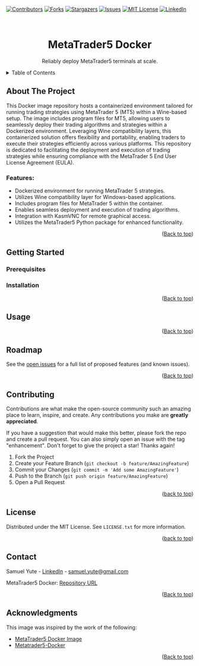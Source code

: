 <!-- Improved compatibility of back-to-top link: See: https://github.com/othneildrew/Best-README-Template/pull/73 -->
<a name="readme-top"></a>

<!-- PROJECT SHIELDS -->
<!--
*** I'm using markdown "reference style" links for readability.
*** Reference links are enclosed in brackets [ ] instead of parentheses ( ).
*** See the bottom of this document for the declaration of the reference variables
*** for contributors-url, forks-url, etc. This is an optional, concise syntax you may use.
*** https://www.markdownguide.org/basic-syntax/#reference-style-links
-->
[![Contributors][contributors-shield]][contributors-url]
[![Forks][forks-shield]][forks-url]
[![Stargazers][stars-shield]][stars-url]
[![Issues][issues-shield]][issues-url]
[![MIT License][license-shield]][license-url]
[![LinkedIn][linkedin-shield]][linkedin-url]



<!-- PROJECT LOGO -->
<br />
<div align="center">
  <h1 align="center">MetaTrader5 Docker</h3>

  <p align="center">
    Reliably deploy MetaTrader5 terminals at scale.
</div>



<!-- TABLE OF CONTENTS -->
<details>
  <summary>Table of Contents</summary>
  <ol>
    <li>
      <a href="#about-the-project">About The Project</a>
      <ul>
        <li><a href="#built-with">Features</a></li>
      </ul>
    </li>
    <li>
      <a href="#getting-started">Getting Started</a>
      <ul>
        <li><a href="#prerequisites">Prerequisites</a></li>
        <li><a href="#installation">Installation</a></li>
      </ul>
    </li>
    <li><a href="#usage">Usage</a></li>
    <li><a href="#roadmap">Roadmap</a></li>
    <li><a href="#contributing">Contributing</a></li>
    <li><a href="#license">License</a></li>
    <li><a href="#contact">Contact</a></li>
    <li><a href="#acknowledgments">Acknowledgments</a></li>
  </ol>
</details>



<!-- ABOUT THE PROJECT -->
## About The Project

This Docker image repository hosts a containerized environment tailored for running trading strategies using MetaTrader 5 (MT5) within a Wine-based setup. The image includes program files for MT5, allowing users to seamlessly deploy their trading algorithms and strategies within a Dockerized environment. Leveraging Wine compatibility layers, this containerized solution offers flexibility and portability, enabling traders to execute their strategies efficiently across various platforms. This repository is dedicated to facilitating the deployment and execution of trading strategies while ensuring compliance with the MetaTrader 5 End User License Agreement (EULA).

### Features:
- Dockerized environment for running MetaTrader 5 strategies.
- Utilizes Wine compatibility layer for Windows-based applications.
- Includes program files for MetaTrader 5 within the container.
- Enables seamless deployment and execution of trading algorithms.
- Integration with KasmVNC for remote graphical access.
- Utilizes the MetaTrader5 Python package for enhanced functionality.


<p align="right">(<a href="#readme-top">Back to top</a>)</p>

<!-- GETTING STARTED -->
## Getting Started


### Prerequisites


### Installation

<p align="right">(<a href="#readme-top">Back to top</a>)</p>



<!-- USAGE EXAMPLES -->
## Usage


<p align="right">(<a href="#readme-top">Back to top</a>)</p>



<!-- ROADMAP -->
## Roadmap

See the [open issues](https://github.com/finautica/metatrader5-docker/issues) for a full list of proposed features (and known issues).

<p align="right">(<a href="#readme-top">Back to top</a>)</p>



<!-- CONTRIBUTING -->
## Contributing

Contributions are what make the open-source community such an amazing place to learn, inspire, and create. Any contributions you make are **greatly appreciated**.

If you have a suggestion that would make this better, please fork the repo and create a pull request. You can also simply open an issue with the tag "enhancement".
Don't forget to give the project a star! Thanks again!

1. Fork the Project
2. Create your Feature Branch (`git checkout -b feature/AmazingFeature`)
3. Commit your Changes (`git commit -m 'Add some AmazingFeature'`)
4. Push to the Branch (`git push origin feature/AmazingFeature`)
5. Open a Pull Request

<p align="right">(<a href="#readme-top">back to top</a>)</p>



<!-- LICENSE -->
## License

Distributed under the MIT License. See `LICENSE.txt` for more information.

<p align="right">(<a href="#readme-top">back to top</a>)</p>



<!-- CONTACT -->
## Contact

Samuel Yute - [LinkedIn](https://www.linkedin.com/in/samuel-yute) - samuel.yute@gmail.com

MetaTrader5 Docker: [Repository URL](https://github.com/finautica/metatrader5-docker)

<p align="right">(<a href="#readme-top">Back to top</a>)</p>



<!-- ACKNOWLEDGMENTS -->
## Acknowledgments

This image was inspired by the work of the following:
-  [MetaTrader5 Docker Image](https://github.com/gmag11/MetaTrader5-Docker-Image)
-  [Metatrader5-Docker](https://github.com/ejtraderLabs/Metatrader5-Docker)

<p align="right">(<a href="#readme-top">Back to top</a>)</p>


<!-- MARKDOWN LINKS & IMAGES -->
<!-- https://www.markdownguide.org/basic-syntax/#reference-style-links -->
[contributors-shield]: https://img.shields.io/github/contributors/finautica/metatrader5-docker.svg?style=for-the-badge
[contributors-url]: https://github.com/finautica/metatrader5-docker/graphs/contributors
[forks-shield]: https://img.shields.io/github/forks/finautica/metatrader5-docker.svg?style=for-the-badge
[forks-url]: https://github.com/finautica/metatrader5-docker/network/members
[stars-shield]: https://img.shields.io/github/stars/finautica/metatrader5-docker.svg?style=for-the-badge
[stars-url]: https://github.com/finautica/metatrader5-docker/stargazers
[issues-shield]: https://img.shields.io/github/issues/finautica/metatrader5-docker.svg?style=for-the-badge
[issues-url]: https://github.com/finautica/metatrader5-docker/issues
[license-shield]: https://img.shields.io/github/license/finautica/metatrader5-docker.svg?style=for-the-badge
[license-url]: https://github.com/finautica/metatrader5-docker/blob/master/LICENSE.txt
[linkedin-shield]: https://img.shields.io/badge/-LinkedIn-black.svg?style=for-the-badge&logo=linkedin&colorB=555
[linkedin-url]: https://linkedin.com/in/samuel-yute

